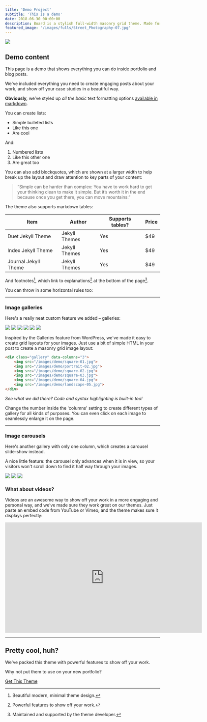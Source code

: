 ```yaml
---
title: 'Demo Project'
subtitle: 'This is a demo'
date: 2018-06-30 00:00:00
description: Board is a stylish full-width masonry grid theme. Made for designers, artists, photographers and developers to show off their best work.
featured_image: '/images/fulls/Street_Photography-07.jpg'
---
```


![](/images/fulls/Street_Photography-07.jpg)

## Demo content

This page is a demo that shows everything you can do inside portfolio and blog posts.

We've included everything you need to create engaging posts about your work, and show off your case studies in a beautiful way.

**Obviously,** we’ve styled up *all the basic* text formatting options [available in markdown](https://github.com/adam-p/markdown-here/wiki/Markdown-Cheatsheet).

You can create lists:

* Simple bulleted lists
* Like this one
* Are cool

And:

1. Numbered lists
2. Like this other one
3. Are great too

You can also add blockquotes, which are shown at a larger width to help break up the layout and draw attention to key parts of your content:

> “Simple can be harder than complex: You have to work hard to get your thinking clean to make it simple. But it’s worth it in the end because once you get there, you can move mountains.”

The theme also supports markdown tables:

| Item                 | Author        | Supports tables? | Price |
|----------------------|---------------|------------------|-------|
| Duet Jekyll Theme    | Jekyll Themes | Yes              | $49   |
| Index Jekyll Theme   | Jekyll Themes | Yes              | $49   |
| Journal Jekyll Theme | Jekyll Themes | Yes              | $49   |

And footnotes[^1], which link to explanations[^2] at the bottom of the page[^3].

[^1]: Beautiful modern, minimal theme design.
[^2]: Powerful features to show off your work.
[^3]: Maintained and supported by the theme developer.

You can throw in some horizontal rules too:

---

### Image galleries

Here's a really neat custom feature we added – galleries:

<div class="gallery" data-columns="3">
	<img src="https://github.com/adamesd1/photo_testing_site/blob/main/images/demo/landscape-01.jpg">
	<img src="/images/demo/portrait-02.jpg">
	<img src="/images/demo/square-02.jpg">
	<img src="/images/demo/square-03.jpg">
	<img src="/images/demo/square-04.jpg">
	<img src="/images/demo/landscape-05.jpg">
</div>

Inspired by the Galleries feature from WordPress, we've made it easy to create grid layouts for your images. Just use a bit of simple HTML in your post to create a masonry grid image layout:

```html
<div class="gallery" data-columns="3">
    <img src="/images/demo/square-01.jpg">
    <img src="/images/demo/portrait-02.jpg">
    <img src="/images/demo/square-02.jpg">
    <img src="/images/demo/square-03.jpg">
    <img src="/images/demo/square-04.jpg">
    <img src="/images/demo/landscape-05.jpg">
</div>
```

*See what we did there? Code and syntax highlighting is built-in too!*

Change the number inside the 'columns' setting to create different types of gallery for all kinds of purposes. You can even click on each image to seamlessly enlarge it on the page.

---

### Image carousels

Here's another gallery with only one column, which creates a carousel slide-show instead.

A nice little feature: the carousel only advances when it is in view, so your visitors won't scroll down to find it half way through your images.

<div class="gallery" data-columns="1">
	<img src="/images/demo/landscape-02.jpg">
	<img src="/images/demo/landscape-03.jpg">
	<img src="/images/demo/landscape-04.jpg">
</div>

### What about videos?

Videos are an awesome way to show off your work in a more engaging and personal way, and we’ve made sure they work great on our themes. Just paste an embed code from YouTube or Vimeo, and the theme makes sure it displays perfectly:

<iframe src="https://player.vimeo.com/video/107469489" width="640" height="360" frameborder="0" allowfullscreen></iframe>

---

## Pretty cool, huh?

We've packed this theme with powerful features to show off your work.

Why not put them to use on your new portfolio?

<a href="https://jekyllthemes.io/theme/board-portfolio-jekyll-theme" class="button button--large">Get This Theme</a>